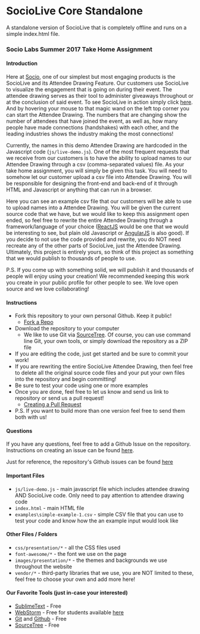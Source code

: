# SocioLive Core Standalone
A standalone version of SocioLive that is completely offline and runs on a simple index.html file. 


### Socio Labs Summer 2017 Take Home Assignment

#### Introduction

Here at [Socio](https://socio.events), one of our simplest but most engaging products is the SocioLive and its Attendee Drawing Feature. Our customers use SocioLive to visualize the engagement that is going on during their event. The attendee drawing serves as their tool to administer giveaways throughout or at the conclusion of said event. To see SocioLive in action simply click [here](https://socio.live). And by hovering your mouse to that magic wand on the left top corner you can start the Attendee Drawing. The numbers that are changing show the number of attendees that have joined the event, as well as, how many people have made connections (handshakes) with each other, and the leading industries shows the industry making the most connections! 

Currently, the names in this demo Attendee Drawing are hardcoded in the Javascript code (`js/live-demo.js`). One of the most frequent requests that we receive from our customers is to have the ability to upload names to our Attendee Drawing through a csv (comma-separated values) file. As your take home assignment, you will simply be given this task. You will need to somehow let our customer upload a csv file into Attendee Drawing. You will be responsible for designing the front-end and back-end of it through HTML and Javascript or anything that can run in a browser.

Here you can see an example csv file that our customers will be able to use to upload names into a Attendee Drawing. You will be given the current source code that we have, but we would like to keep this assignment open ended, so feel free to rewrite the entire Attendee Drawing through a framework/language of your choice ([ReactJS](https://facebook.github.io/react/) would be one that we would be interesting to see, but plain old Javascript or [AngularJS](https://angularjs.org/) is also good). If you decide to not use the code provided and rewrite, you do NOT need recreate any of the other parts of SocioLive, just the Attendee Drawing. Ultimately, this project is entirely yours, so think of this project as something that we would publish to thousands of people to use. 

P.S. If you come up with something solid, we will publish it and thousands of people will enjoy using your creation! We recommended keeping this work you create in your public profile for other people to see. We love open source and we love collaborating!

#### Instructions
* Fork this repository to your own personal Github. Keep it public! 
    * [Fork a Repo](https://help.github.com/articles/fork-a-repo)
* Download the repository to your computer
    * We like to use Git via [SourceTree](https://www.sourcetreeapp.com/). Of course, you can use command line Git, your own tools, or simply download the repository as a ZIP file
* If you are editing the code, just get started and be sure to commit your work!
* If you are rewriting the entire SocioLive Attendee Drawing, then feel free to delete all the original source code files and your put your own files into the repository and begin committing!
* Be sure to test your code using one or more examples
* Once you are done, feel free to let us know and send us link to repository or send us a pull request! 
    * [Creating a Pull Request](https://help.github.com/articles/creating-a-pull-request/)
* P.S. If you want to build more than one version feel free to send them both with us!


#### Questions
If you have any questions, feel free to add a Github Issue on the repository. Instructions on creating an issue can be found [here](https://help.github.com/articles/creating-an-issue/).

Just for reference, the repository's Github issues can be found [here](https://github.com/jlwatkins/socio-live-standalone-core/issues)

#### Important Files
* `js/live-demo.js` - main javascript file which includes attendee drawing AND SocioLive code. Only need to pay attention to attendee drawing code
* `index.html` - main HTML file
* `examples\simple-example-1.csv` - simple CSV file that you can use to test your code and know how the an example input would look like

#### Other Files / Folders
* `css/presentation/*` - all the CSS files used
* `font-awesome/*` - the font we use on the page
* `images/presentation/*` - the themes and backgrounds we use throughout the website
* `vendor/*` - third-party libraries that we use, you are NOT limited to these, feel free to choose your own and add more here!

#### Our Favorite Tools (just in-case your interested)
* [SublimeText](https://www.sublimetext.com/) - Free
* [WebStorm](https://www.jetbrains.com/webstorm/) - Free for students available [here](https://www.jetbrains.com/student/) 
* [Git](https://git-scm.com/) and [Github](https://github.com/) - Free
* [SourceTree](https://www.sourcetreeapp.com/) - Free